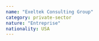 ```yaml
---
name: "Exeltek Consulting Group"
category: private-sector
nature: "Entreprise"
nationality: USA
---
```


